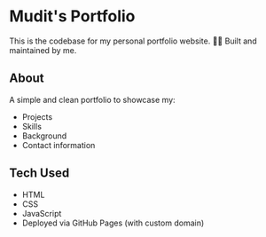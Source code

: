 

# Mudit's Portfolio

This is the codebase for my personal portfolio website.
👨‍💻 Built and maintained by me.

## About

A simple and clean portfolio to showcase my:

- Projects  
- Skills  
- Background  
- Contact information  

## Tech Used

- HTML  
- CSS  
- JavaScript  
- Deployed via GitHub Pages (with custom domain)
